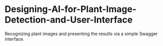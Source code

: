 # Designing-AI-for-Plant-Image-Detection-and-User-Interface
Recognizing plant images and presenting the results via a simple Swagger interface.
